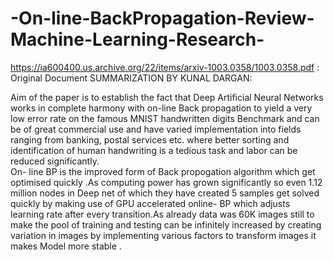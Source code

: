 # -On-line-BackPropagation-Review-Machine-Learning-Research-
https://ia600400.us.archive.org/22/items/arxiv-1003.0358/1003.0358.pdf : Original Document
SUMMARIZATION BY KUNAL DARGAN:

Aim of the paper is to establish the fact that Deep Artificial Neural Networks works in complete harmony with on-line Back propagation to yield a very low error rate on the famous MNIST handwritten digits Benchmark and can be of great commercial use and have varied implementation into fields ranging from banking, postal services etc. where better sorting and identification of human handwriting is a tedious task and labor can be reduced significantly.  
On- line BP is the improved form of Back propogation algorithm which get optimised quickly .As computing power has grown significantly so even 1.12 million nodes in Deep net of which they have created 5 samples get solved quickly by making use of GPU accelerated online- BP which adjusts learning rate after every transition.As already data was 60K images still to make the pool of training and testing can be infinitely increased by creating variation in images by implementing various factors to transform images it makes Model more stable .
